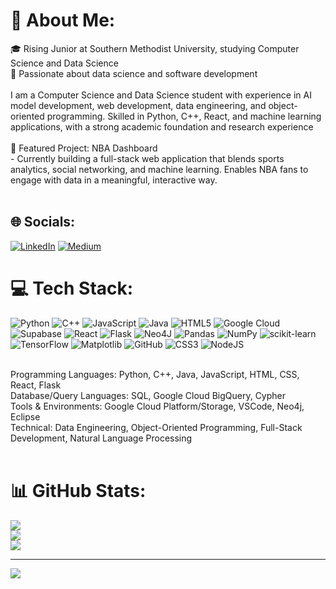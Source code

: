 # 💫 About Me:
🎓 Rising Junior at Southern Methodist University, studying Computer Science and Data Science<br>🔭 Passionate about data science and software development<br><br>I am a Computer Science and Data Science student with experience in AI model development, web development, data engineering, and object-oriented programming. Skilled in Python, C++, React, and machine learning applications, with a strong academic foundation and research experience<br><br>🎯 Featured Project: NBA Dashboard<br>- Currently building a full-stack web application that blends sports analytics, social networking, and machine learning. Enables NBA fans to engage with data in a meaningful, interactive way.<br><br>

## 🌐 Socials:
[![LinkedIn](https://img.shields.io/badge/LinkedIn-%230077B5.svg?logo=linkedin&logoColor=white)](https://linkedin.com/in/www.linkedin.com/in/ruth-a-60839b261) [![Medium](https://img.shields.io/badge/Medium-12100E?logo=medium&logoColor=white)](https://medium.com/@ruthas1200) 

# 💻 Tech Stack:
![Python](https://img.shields.io/badge/python-3670A0?style=for-the-badge&logo=python&logoColor=ffdd54) ![C++](https://img.shields.io/badge/c++-%2300599C.svg?style=for-the-badge&logo=c%2B%2B&logoColor=white) ![JavaScript](https://img.shields.io/badge/javascript-%23323330.svg?style=for-the-badge&logo=javascript&logoColor=%23F7DF1E) ![Java](https://img.shields.io/badge/java-%23ED8B00.svg?style=for-the-badge&logo=openjdk&logoColor=white) ![HTML5](https://img.shields.io/badge/html5-%23E34F26.svg?style=for-the-badge&logo=html5&logoColor=white) ![Google Cloud](https://img.shields.io/badge/GoogleCloud-%234285F4.svg?style=for-the-badge&logo=google-cloud&logoColor=white) ![Supabase](https://img.shields.io/badge/Supabase-3ECF8E?style=for-the-badge&logo=supabase&logoColor=white) ![React](https://img.shields.io/badge/react-%2320232a.svg?style=for-the-badge&logo=react&logoColor=%2361DAFB) ![Flask](https://img.shields.io/badge/flask-%23000.svg?style=for-the-badge&logo=flask&logoColor=white) ![Neo4J](https://img.shields.io/badge/Neo4j-008CC1?style=for-the-badge&logo=neo4j&logoColor=white) ![Pandas](https://img.shields.io/badge/pandas-%23150458.svg?style=for-the-badge&logo=pandas&logoColor=white) ![NumPy](https://img.shields.io/badge/numpy-%23013243.svg?style=for-the-badge&logo=numpy&logoColor=white) ![scikit-learn](https://img.shields.io/badge/scikit--learn-%23F7931E.svg?style=for-the-badge&logo=scikit-learn&logoColor=white) ![TensorFlow](https://img.shields.io/badge/TensorFlow-%23FF6F00.svg?style=for-the-badge&logo=TensorFlow&logoColor=white) ![Matplotlib](https://img.shields.io/badge/Matplotlib-%23ffffff.svg?style=for-the-badge&logo=Matplotlib&logoColor=black) ![GitHub](https://img.shields.io/badge/github-%23121011.svg?style=for-the-badge&logo=github&logoColor=white) ![CSS3](https://img.shields.io/badge/css3-%231572B6.svg?style=for-the-badge&logo=css3&logoColor=white) ![NodeJS](https://img.shields.io/badge/node.js-6DA55F?style=for-the-badge&logo=node.js&logoColor=white)

<br>Programming Languages: Python, C++, Java, JavaScript, HTML, CSS, React, Flask<br>Database/Query Languages: SQL, Google Cloud BigQuery, Cypher<br>Tools & Environments: Google Cloud Platform/Storage, VSCode, Neo4j, Eclipse<br>Technical: Data Engineering, Object-Oriented Programming, Full-Stack Development, Natural Language Processing<br><br>


# 📊 GitHub Stats:
![](https://github-readme-stats.vercel.app/api?username=RuthA120&theme=dark&hide_border=true&include_all_commits=false&count_private=true)<br/>
![](https://nirzak-streak-stats.vercel.app/?user=RuthA120&theme=dark&hide_border=true)<br/>
![](https://github-readme-stats.vercel.app/api/top-langs/?username=RuthA120&theme=dark&hide_border=true&include_all_commits=false&count_private=true&layout=compact)

---
[![](https://visitcount.itsvg.in/api?id=RuthA120&icon=0&color=0)](https://visitcount.itsvg.in)

<!-- Proudly created with GPRM ( https://gprm.itsvg.in ) -->
